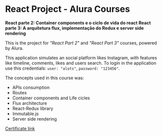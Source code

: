 # React Project - Alura Courses
**React parte 2: Container components e o ciclo de vida do react**
**React parte 3: A arquitetura flux, implementação do Redux e server side rendering**

This is the project for _"React Part 2"_ and _"React Part 3"_ courses, powered by Alura.

This application simulates an social platform likes Instagram, with features like timeline, comments, likes and users search. To login in the application use this credentials: `user: "alots"`, `password: "123456"`.

The concepts used in this course was:

- APIs consumption
- Routes
- Container components and Life cicles
- Flux architecture
- React-Redux library
- Immutable.js
- Server side rendering

[Certificate link](https://cursos.alura.com.br/certificate/cdc179d6-6ec9-4fba-982c-f7d529af03ba)
